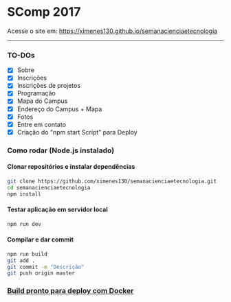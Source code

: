 # SComp 2017

Acesse o site em: https://ximenes130.github.io/semanacienciaetecnologia

---

### TO-DOs
- [x] Sobre
- [x] Inscrições
- [x] Inscrições de projetos
- [x] Programação
- [x] Mapa do Campus
- [x] Endereço do Campus + Mapa
- [x] Fotos
- [x] Entre em contato
- [x] Criação do "npm start Script" para Deploy

### Como rodar (Node.js instalado)

#### Clonar repositórios e instalar dependências

```sh
git clone https://github.com/ximenes130/semanacienciaetecnologia.git
cd semanacienciaetecnologia
npm install
```

#### Testar aplicação em servidor local

```sh
npm run dev
```

#### Compilar e dar commit

```sh
npm run build
git add .
git commit -m "Descrição"
git push origin master
```

### [Build pronto para deploy com Docker](https://github.com/ximenes130/semanacienciaetecnologia/releases/tag/1.0)
